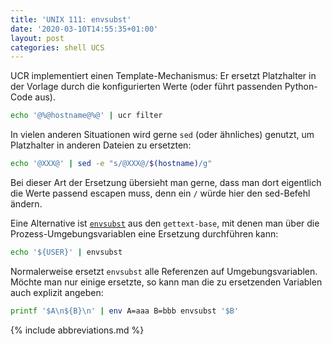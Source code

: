 ```yaml
---
title: 'UNIX 111: envsubst'
date: '2020-03-10T14:55:35+01:00'
layout: post
categories: shell UCS
---
```


UCR implementiert einen Template-Mechanismus:
Er ersetzt Platzhalter in der Vorlage durch die konfigurierten Werte (oder führt passenden Python-Code aus).
```bash
echo '@%@hostname@%@' | ucr filter
```
In vielen anderen Situationen wird gerne `sed` (oder ähnliches) genutzt, um Platzhalter in anderen Dateien zu ersetzten:
```bash
echo '@XXX@' | sed -e "s/@XXX@/$(hostname)/g"
```
Bei dieser Art der Ersetzung übersieht man gerne, dass man dort eigentlich die Werte passend escapen muss, denn ein `/` würde hier den sed-Befehl ändern.

Eine Alternative ist [`envsubst`](man:envsubst(1)) aus den `gettext-base`, mit denen man über die Prozess-Umgebungsvariablen eine Ersetzung durchführen kann:
```bash
echo '${USER}' | envsubst
```
Normalerweise ersetzt `envsubst` alle Referenzen auf Umgebungsvariablen.
Möchte man nur einige ersetzte, so kann man die zu ersetzenden Variablen auch explizit angeben:
```bash
printf '$A\n${B}\n' | env A=aaa B=bbb envsubst '$B'
```

{% include abbreviations.md %}
